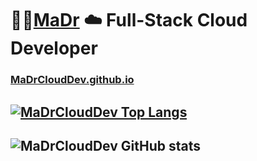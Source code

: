 # :rocket::cactus:[MaDr](https://MaDr.io) :cloud: Full-Stack Cloud Developer 
### [MaDrCloudDev.github.io](https://MaDrCloudDev.github.io)
## [![MaDrCloudDev Top Langs](https://github-readme-stats.vercel.app/api/top-langs/?username=MaDrCloudDev&langs_count=6&theme=radical)](https://github.com/MaDrCloudDev)
## ![MaDrCloudDev GitHub stats](https://github-readme-stats.vercel.app/api?username=madrclouddev&count_private=true&show_icons=true&theme=radical)


